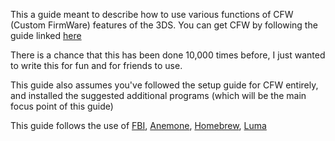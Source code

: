 This a guide meant to describe how to use various functions of CFW (Custom FirmWare) features of the 3DS. You can get CFW by following the guide linked [here](https://3ds.hacks.guide)

There is a chance that this has been done 10,000 times before, I just wanted to write this for fun and for friends to use. 

This guide also assumes you've followed the setup guide for CFW entirely, and installed the suggested additional programs (which will be the main focus point of this guide)

This guide follows the use of [FBI](FBI.md), [Anemone](Anemone.md), [Homebrew](Homebrew.md), [Luma](Luma.md)
